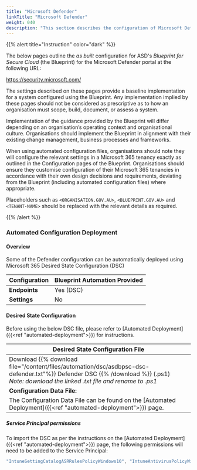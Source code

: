 ```yaml
---
title: "Microsoft Defender"
linkTitle: "Microsoft Defender"
weight: 040
description: "This section describes the configuration of Microsoft Defender associated with systems built according to the guidance provided by ASD's Blueprint for Secure Cloud."
---
```


{{% alert title="Instruction" color="dark" %}}

The below pages outline the *as built* configuration for ASD's *Blueprint for Secure Cloud* (the Blueprint) for the Microsoft Defender portal at the following URL:

<https://security.microsoft.com/>

The settings described on these pages provide a baseline implementation for a system configured using the Blueprint. Any implementation implied by these pages should not be considered as prescriptive as to how an organisation must scope, build, document, or assess a system.

Implementation of the guidance provided by the Blueprint will differ depending on an organisation’s operating context and organisational culture. Organisations should implement the Blueprint in alignment with their existing change management, business processes and frameworks.

When using automated configuration files, organisations should note they will configure the relevant settings in a Microsoft 365 tenancy exactly as outlined in the Configuration pages of the Blueprint. Organisations should ensure they customise configuration of their Microsoft 365 tenancies in accordance with their own design decisions and requirements, deviating from the Blueprint (including automated configuration files) where appropriate.

Placeholders such as `<ORGANISATION.GOV.AU>`, `<BLUEPRINT.GOV.AU>` and `<TENANT-NAME>` should be replaced with the relevant details as required.

{{% /alert %}}

### Automated Configuration Deployment

#### Overview

Some of the Defender configuration can be automatically deployed using Microsoft 365 Desired State Configuration (DSC)

| Configuration | Blueprint Automation Provided |
| ------------- | ----------------------------- |
| **Endpoints** | Yes (DSC)                     |
| **Settings**  | No                            |

#### Desired State Configuration

Before using the below DSC file, please refer to [Automated Deployment]({{<ref "automated-deployment">}}) for instructions.

| Desired State Configuration File                                                                                                                                                           |
| ------------------------------------------------------------------------------------------------------------------------------------------------------------------------------------------ |
| Download {{% download file="/content/files/automation/dsc/asdbpsc-dsc-defender.txt"%}} Defender DSC {{% /download %}} (.ps1)<br>*Note: download the linked .txt file and rename to .ps1* |
| **Configuration Data File:**                                                                                                                                                               |
| The Configuration Data File can be found on the [Automated Deployment]({{<ref "automated-deployment">}}) page.                                                                             |

##### Service Principal permissions

To import the DSC as per the instructions on the [Automated Deployment]({{<ref "automated-deployment">}}) page, the following permissions will need to be added to the Service Principal:

```powershell
"IntuneSettingCatalogASRRulesPolicyWindows10", "IntuneAntivirusPolicyWindows10SettingCatalog", "IntuneEndpointDetectionAndResponsePolicyWindows10"
```
